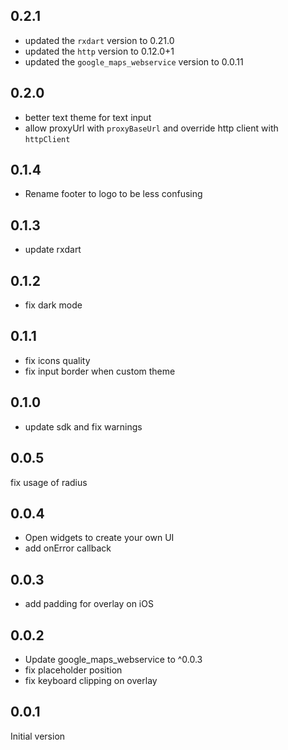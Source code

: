 ## 0.2.1

- updated the `rxdart` version to 0.21.0
- updated the `http` version to 0.12.0+1
- updated the `google_maps_webservice` version to 0.0.11

## 0.2.0

- better text theme for text input
- allow proxyUrl with `proxyBaseUrl` and override http client with `httpClient`

## 0.1.4

- Rename footer to logo to be less confusing

## 0.1.3

- update rxdart

## 0.1.2

- fix dark mode

## 0.1.1

- fix icons quality
- fix input border when custom theme

## 0.1.0

 - update sdk and fix warnings

## 0.0.5
  fix usage of radius

## 0.0.4

- Open widgets to create your own UI
- add onError callback

## 0.0.3

- add padding for overlay on iOS

## 0.0.2

- Update google_maps_webservice to ^0.0.3
- fix placeholder position
- fix keyboard clipping on overlay

## 0.0.1
Initial version
